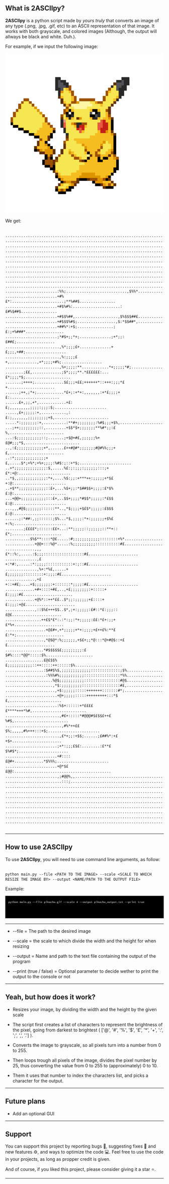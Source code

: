 ## What is **2ASCIIpy**?

**2ASCIIpy** is a python script made by _yours truly_ that converts an image of any type (.png, .jpg, .gif, etc) to an ASCII representation of that image. It works with both grayscale, and colored images (Although, the output will allways be black and white. Duh.).

For example, if we input the following image:

![Pikachu Image](https://github.com/purrleterian/Image-to-ASCII-art-converter/blob/master/github_stuff/pikachu.gif)

We get:

```

...........................................................................
...........................................................................
...........................................................................
...........................................................................
...........................................................................
...........................................................................
...........................................................................
...........................................................................
...........................................................................
...........................................................................
...........................................................................
.......................:%%;...........................,$%%*................
.......................+#%£*:.......................;**%##$................
.......................+#$%#%:.....................:£#%$##$................
.......................+#$$%##,...................,$%$$$##£................
.......................+#$$$%#$;.................,$:*$$##*,................
.......................+##%*:+$;................;£:;+%###*.................
.......................;*#$+;;*+;..............;+*;;:£##£;.................
........................,%*;;;;£+..............+£;;;,+##;..................
........................,%:;;;;£+,............,+*;;;;+#%;..................
........................,%+;;;;:**............*+;;;;;*#;...................
........;££,.............;$*;;;;**.*££££££:...£*;;;;*$;....................
.......;++++;.............$£;;;+££;++++++*::+++:;;;*£+.....................
......;++,;*+;............*£+;:+*+:,,,,,,,:+*£;;;;+£:......................
......£+,;;,+*,............+£:£;,,,,,,,,,;;;;:;;;:$;.......................
.....,£+;;;;;:+,...........,:£:;,,,,,,,;;;;;;;;;+$,........................
.....*:;;;;;;;:+,..........:**#+;;;;;;;;:%#$;;;+$%,........................
...;++;;;;;;;;;::,.........+$$*$+;;;;;;;**%#*;;:£%,........................
...:$;;;;;;;;;;;::;.......;+$@+#£,;;;;;;%+£@#;;;*$,........................
..,:£;;;;;;;;;;;;+*,......£++#@#*;;;;;;;#@#%%;;;+£,........................
..:*;;;;;;;;;;;;;;+£,.....$*;+%*;+%+;;;;:%#$:;::+*$;.......................
..+*;;;;;;;;;;;;;;:$,.....%£:;:;;;:;;;;;;:::;+£*:+@:.......................
..*$,,;;;;;;;;;;;;:*+,....%$:;;:+***++:;;;;;+*$£+:@:.......................
..+$**;;;;;;;;;;;;::£+,...%$+;;:*$##$$+;;;;:£*$%£:@:.......................
...+@@+;;;;;;;;;;;:::£+,..$$+;;;;*#$$*;;;;;:*£$$£:@:.......................
...,,,#@$;;;;;;;::::::**..,*$;;;;+$£$*;;;;;:£$$$£:@:.......................
......;:*##:,;;::::::;$%...*$,;;;;:*+:;;;;;;+$%£+:%;.......................
........;££££*;::::::££+...:**;;;;;::;;;;;;::**+::£*;......................
...........$%$**::::*@£.....:#;;;;;;;;;;;;::::::::+%*......................
.............+@@+:::%@*.....:%;;;;;;;;;;:::::::::::#£......................
.............,,,£*::%:,.....:$;;;::::::::::::::::::#£......................
..............,£+:*#:,.....:*:;;;;::::::::::::+:;::#£......................
..............,%+:*%£,.....+£;;;;;;;:::::::::+:;;;:#£......................
.............,+£+::+#£;....+$;;;;;;;:+:::::::*;;;;:#£......................
.............+#+::::+#£,..,+£;;;;;;;;:+:::::+£:;;;:#£......................
.............+@%*::++*££..$*;;:;;;;;;+£::::+£:;;;:+@£......................
.............,::$%£+++$$..$*,;+:;;;;;:£#::*£:;;;::£@£......................
................++£$*£*:.:*:;;:*+;;;;;:££:*£+:;;+£*%+......................
..................+@£#+,+*;;;;;+*+:;;;;+£++£%:**££:*+;.....................
.................,*@$@*:%;;;;;;,+$£+;;*@:::*@+#@$::+££.....................
.................*#$$$$$£;;;;;;;;;:£$#%::::*@@*:::::$%.....................
.................£@£$$%£;;;;;;;;;;;::++:::::++::::::$%.....................
.................:$##$%$,;;;;;;;;;;;;;:::::::::::::;$%.....................
..................:%%%#%;;;;;;;;;;;::::::::::::::::*%%.....................
.....................%@$;;;;;;;;;;;::::::::::::::::#@$.....................
.....................,*$:;;;;;;;;;:::::::::::::::::#£,.....................
......................,+$:;;;;;:::::+++++++:::::::#*;......................
.......................+@+;;;;;:::::+++++++++:::*$£,.......................
.......................:%$+::::::+*£££££****+++*%#,........................
........................,#£+:::::*#@@@#$£$$£++£%#$,........................
.........................,#%*++££$%;,,,,,#%+++:::+$;.......................
........................,£*+;;:+$$;......;£##%*:+£+$+......................
.......................;+*:;;;£$£:........:£**£$%#$*;......................
.......................+#::::£@#+.............*$%%%;.......................
.......................+@*$££@@:...........................................
.......................,;#@@%,,............................................
.........................:::;..............................................
...........................................................................
...........................................................................
...........................................................................
...........................................................................
...........................................................................
...........................................................................
...........................................................................
...........................................................................


```

---

## How to use **2ASCIIpy**

To use **2ASCIIpy**, you will need to use command line arguments, as follow:

```

python main.py --file <PATH TO THE IMAGE> --scale <SCALE TO WHICH RESIZE THE IMAGE BY> --output <NAME/PATH TO THE OUTPUT FILE>

```

Example:

![Example image](https://github.com/purrleterian/Image-to-ASCII-art-converter/blob/master/github_stuff/demo.png)

---

- --file = The path to the desired image

- --scale = the scale to which divide the width and the height for when resizing

- --output = Name and path to the text file containing the output of the program

- --print (true / false) = Optional parameter to decide wether to print the output to the console or not

---

## Yeah, but how does it work?

- Resizes your image, by dividing the width and the height by the given scale

- The script first creates a list of characters to represent the brightness of the pixel, going from darkest to brightest ( ['@', '#', '%', '$', '£', '*', '+', ':', ';', ',', '.'] ).

- Converts the image to grayscale, so all pixels turn into a number from 0 to 255.

- Then loops trough all pixels of the image, divides the pixel number by 25, thus converting the value from 0 to 255 to (approximately) 0 to 10.

- Them it uses that number to index the characters list, and picks a character for the output.

---

## Future plans

- Add an optional GUI

---

## Support

You can support this project by reporting bugs 🐞, suggesting fixes 🔧 and new features ⚙, and ways to optimize the code 💻. Feel free to use the code in your projects, as long as propper credit is given.

And of course, if you liked this project, please consider giving it a star ⭐.

---
